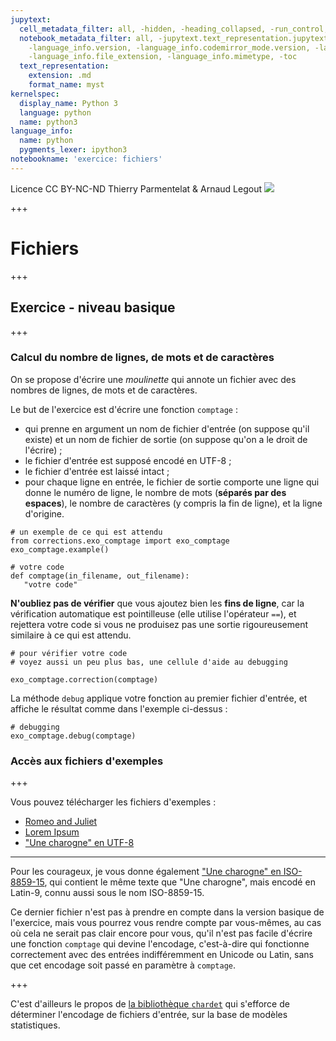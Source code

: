 ```yaml
---
jupytext:
  cell_metadata_filter: all, -hidden, -heading_collapsed, -run_control, -trusted
  notebook_metadata_filter: all, -jupytext.text_representation.jupytext_version, -jupytext.text_representation.format_version,
    -language_info.version, -language_info.codemirror_mode.version, -language_info.codemirror_mode,
    -language_info.file_extension, -language_info.mimetype, -toc
  text_representation:
    extension: .md
    format_name: myst
kernelspec:
  display_name: Python 3
  language: python
  name: python3
language_info:
  name: python
  pygments_lexer: ipython3
notebookname: 'exercice: fichiers'
---
```


<div class="licence">
<span>Licence CC BY-NC-ND</span>
<span>Thierry Parmentelat &amp; Arnaud Legout</span>
<span><img src="media/both-logos-small-alpha.png" /></span>
</div>

+++

# Fichiers

+++

## Exercice - niveau basique

+++

### Calcul du nombre de lignes, de mots et de caractères

On se propose d'écrire une *moulinette* qui annote un fichier avec des nombres de lignes, de mots et de caractères.

Le but de l'exercice est d'écrire une fonction `comptage` :

 * qui prenne en argument un nom de fichier d'entrée (on suppose qu'il existe) et un nom de fichier de sortie (on suppose qu'on a le droit de l'écrire) ;
 * le fichier d'entrée est supposé encodé en UTF-8 ;
 * le fichier d'entrée est laissé intact ;
 * pour chaque ligne en entrée, le fichier de sortie comporte une ligne qui donne le numéro de ligne, le nombre de mots (**séparés par des espaces**), le nombre de caractères (y compris la fin de ligne), et la ligne d'origine.

```{code-cell} ipython3
# un exemple de ce qui est attendu
from corrections.exo_comptage import exo_comptage
exo_comptage.example()
```

```{code-cell} ipython3
# votre code
def comptage(in_filename, out_filename):
   "votre code"
```

**N'oubliez pas de vérifier** que vous ajoutez bien les **fins de ligne**, car la vérification automatique est pointilleuse (elle utilise l'opérateur `==`), et rejettera votre code si vous ne produisez pas une sortie rigoureusement similaire à ce qui est attendu.

```{code-cell} ipython3
# pour vérifier votre code
# voyez aussi un peu plus bas, une cellule d'aide au debugging

exo_comptage.correction(comptage)
```

La méthode `debug` applique votre fonction au premier fichier d'entrée, et affiche le résultat comme dans l'exemple ci-dessus :

```{code-cell} ipython3
# debugging
exo_comptage.debug(comptage)
```

### Accès aux fichiers d'exemples

+++

Vous pouvez télécharger les fichiers d'exemples :

 * [Romeo and Juliet](data/romeo_and_juliet.txt)
 * [Lorem Ipsum](data/lorem_ipsum.txt)
 * ["Une charogne" en UTF-8](data/une_charogne_unicode.txt)

***

Pour les courageux, je vous donne également ["Une charogne" en ISO-8859-15](data/une_charogne_iso15.txt), qui contient le même texte que "Une charogne", mais encodé en Latin-9, connu aussi sous le nom ISO-8859-15.

Ce dernier fichier n'est pas à prendre en compte dans la version basique de l'exercice, mais vous pourrez vous rendre compte par vous-mêmes, au cas où cela ne serait pas clair encore pour vous, qu'il n'est pas facile d'écrire une fonction `comptage` qui devine l'encodage, c'est-à-dire qui fonctionne correctement avec des entrées indifféremment en Unicode ou Latin, sans que cet encodage soit passé en paramètre à `comptage`.

+++

C'est d'ailleurs le propos de [la bibliothèque `chardet`](https://pypi.python.org/pypi/chardet) qui s'efforce de déterminer l'encodage de fichiers d'entrée, sur la base de modèles statistiques.

